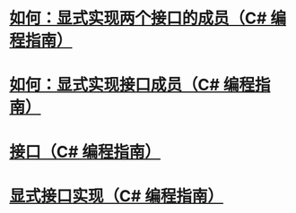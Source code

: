 # [如何：显式实现两个接口的成员（C# 编程指南）](how-to-explicitly-implement-members-of-two-interfaces.md)
# [如何：显式实现接口成员（C# 编程指南）](how-to-explicitly-implement-interface-members.md)
# [接口（C# 编程指南）](index.md)
# [显式接口实现（C# 编程指南）](explicit-interface-implementation.md)
